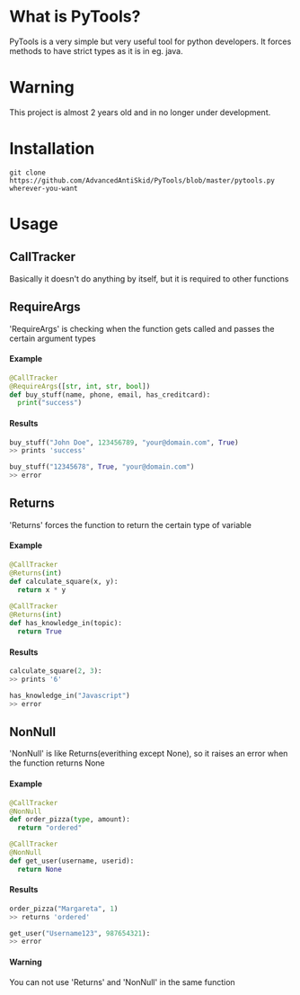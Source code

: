 # What is PyTools?
PyTools is a very simple but very useful tool for python developers.
It forces methods to have strict types as it is in eg. java.

# Warning
This project is almost 2 years old and in no longer under development.

# Installation
`git clone https://github.com/AdvancedAntiSkid/PyTools/blob/master/pytools.py wherever-you-want`

# Usage
## CallTracker
Basically it doesn't do anything by itself, but it is required to other functions

## RequireArgs
'RequireArgs' is checking when the function gets called and passes the certain argument types
#### Example
```py
@CallTracker
@RequireArgs([str, int, str, bool])
def buy_stuff(name, phone, email, has_creditcard):
  print("success")
```
#### Results
```py
buy_stuff("John Doe", 123456789, "your@domain.com", True)
>> prints 'success'

buy_stuff("12345678", True, "your@domain.com")
>> error
```
## Returns
'Returns' forces the function to return the certain type of variable
#### Example
```py
@CallTracker
@Returns(int)
def calculate_square(x, y):
  return x * y
  
@CallTracker
@Returns(int)
def has_knowledge_in(topic):
  return True
```
#### Results
```py
calculate_square(2, 3):
>> prints '6'

has_knowledge_in("Javascript")
>> error
```

## NonNull
'NonNull' is like Returns(everithing except None), so it raises an error when the function returns None
#### Example
```py
@CallTracker
@NonNull
def order_pizza(type, amount):
  return "ordered"

@CallTracker
@NonNull
def get_user(username, userid):
  return None
 ```
 #### Results
 ```py
 order_pizza("Margareta", 1)
 >> returns 'ordered'
 
 get_user("Username123", 987654321):
 >> error
 ```

#### Warning
You can not use 'Returns' and 'NonNull' in the same function
